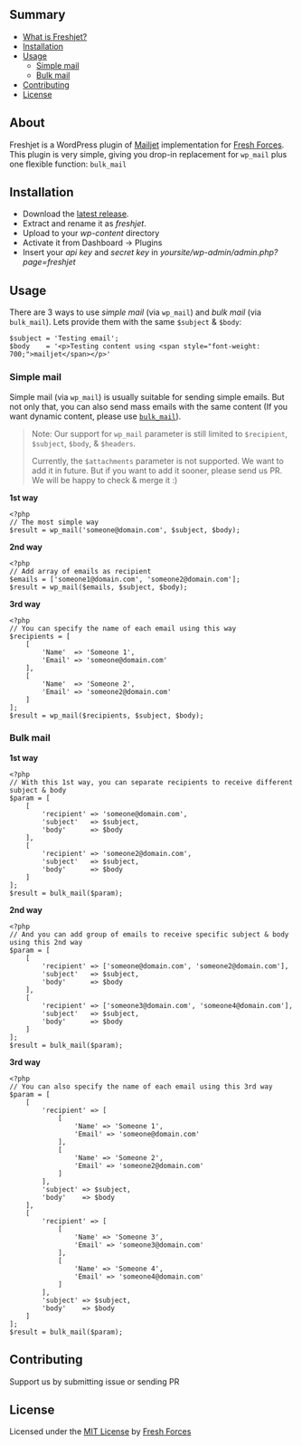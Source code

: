 ## Summary

- [What is Freshjet?](#about)
- [Installation](#installation)
- [Usage](#usage)
  - [Simple mail](#simple-mail)
  - [Bulk mail](#bulk-mail)
- [Contributing](#contributing)
- [License](#license)

## About

Freshjet is a WordPress plugin of [Mailjet](https://www.mailjet.com/) implementation for [Fresh Forces](https://github.com/freshforces-borndigital/). This plugin is very simple, giving you drop-in replacement for `wp_mail` plus one flexible function: `bulk_mail`

## Installation

- Download the [latest release](https://github.com/freshforces-borndigital/freshjet/releases/latest).
- Extract and rename it as *freshjet*.
- Upload to your *wp-content* directory
- Activate it from Dashboard -> Plugins
- Insert your *api key* and *secret key* in *yoursite/wp-admin/admin.php?page=freshjet*

## Usage

There are 3 ways to use *simple mail* (via `wp_mail`) and *bulk mail* (via `bulk_mail`). Lets provide them with the same `$subject` & `$body`:
```
$subject = 'Testing email';
$body    = '<p>Testing content using <span style="font-weight: 700;">mailjet</span></p>'
```

### Simple mail

Simple mail (via `wp_mail`) is usually suitable for sending simple emails. But not only that, you can also send mass emails with the same content (If you want dynamic content, please use [`bulk_mail`](#bulk-mail)).

> Note:
> Our support for `wp_mail` parameter is still limited to `$recipient`, `$subject`, `$body`, & `$headers`.
>
> Currently, the `$attachments` parameter is not supported. We want to add it in future. But if you want to add it sooner, please send us PR. We will be happy to check & merge it :)

**1st way**

```
<?php
// The most simple way
$result = wp_mail('someone@domain.com', $subject, $body);
```

**2nd way**

```
<?php
// Add array of emails as recipient
$emails = ['someone1@domain.com', 'someone2@domain.com'];
$result = wp_mail($emails, $subject, $body);
```

**3rd way**

```
<?php
// You can specify the name of each email using this way
$recipients = [
    [
        'Name'  => 'Someone 1', 
        'Email' => 'someone@domain.com'
    ],
    [
        'Name'  => 'Someone 2',
        'Email' => 'someone2@domain.com'
    ]
];
$result = wp_mail($recipients, $subject, $body);
```

### Bulk mail

**1st way**

```
<?php
// With this 1st way, you can separate recipients to receive different subject & body
$param = [
    [
        'recipient' => 'someone@domain.com',
        'subject'   => $subject,
        'body'      => $body
    ],
    [
        'recipient' => 'someone2@domain.com',
        'subject'   => $subject,
        'body'      => $body
    ]
];
$result = bulk_mail($param);
```

**2nd way**

```
<?php
// And you can add group of emails to receive specific subject & body using this 2nd way
$param = [
    [
        'recipient' => ['someone@domain.com', 'someone2@domain.com'],
        'subject'   => $subject,
        'body'      => $body
    ],
    [
        'recipient' => ['someone3@domain.com', 'someone4@domain.com'],
        'subject'   => $subject,
        'body'      => $body
    ]
];
$result = bulk_mail($param);
```

**3rd way**

```
<?php
// You can also specify the name of each email using this 3rd way
$param = [
    [
        'recipient' => [
            [
                'Name' => 'Someone 1',
                'Email' => 'someone@domain.com'
            ],
            [
                'Name' => 'Someone 2',
                'Email' => 'someone2@domain.com'
            ]
        ],
        'subject' => $subject,
        'body'    => $body
    ],
    [
        'recipient' => [
            [
                'Name' => 'Someone 3',
                'Email' => 'someone3@domain.com'
            ],
            [
                'Name' => 'Someone 4',
                'Email' => 'someone4@domain.com'
            ]
        ],
        'subject' => $subject,
        'body'    => $body
    ]
];
$result = bulk_mail($param);
```

## Contributing

Support us by submitting issue or sending PR

## License

Licensed under the [MIT License](https://oss.ninja/mit?organization=Fresh%20Forces) by [Fresh Forces](https://github.com/freshforces-borndigital/)
